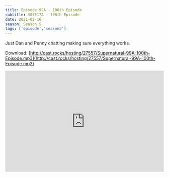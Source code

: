 ```yaml
---
title: Episode 99A - 100th Episode
subtitle: S05E17A - 100th Episode
date: 2021-02-16
season: Season 5
tags: ['episode','season5']
---
```


Just Dan and Penny chatting making sure everything works.

Download: [http://cast.rocks/hosting/27557/Supernatural-99A-100th-Episode.mp3](http://cast.rocks/hosting/27557/Supernatural-99A-100th-Episode.mp3)



<iframe src="https://cast.rocks/player/27557/Supernatural-100-.mp3?episodeTitle=Episode%20100&podcastTitle=Couple%20of%20Idjits&episodeDate=February%2016th%2C%202021&imageURL=https%3A%2F%2Fcast.rocks%2Fhosting%2F27557%2Ffeeds%2FCAURZ.jpg" style="border: none; min-height: 265px; max-height: 320px; max-width: 558px; min-width: 270px; width: 100%; height: 100%;" scrollbars="no"></iframe>

